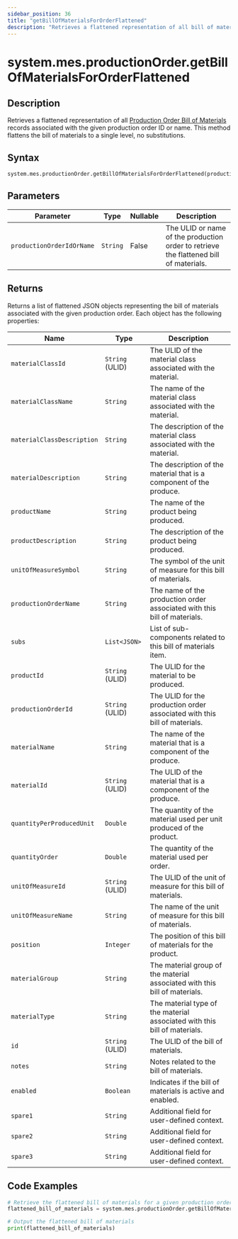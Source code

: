 ```yaml
---
sidebar_position: 36
title: "getBillOfMaterialsForOrderFlattened"
description: "Retrieves a flattened representation of all bill of materials records for a production order."
---
```


# system.mes.productionOrder.getBillOfMaterialsForOrderFlattened

## Description

Retrieves a flattened representation of all [Production Order Bill of Materials](../../data-model/production-order-model/production-order-bill-of-material) records associated with the given production order ID or name. This method flattens the bill of materials to a single level, no substitutions.

## Syntax

```python
system.mes.productionOrder.getBillOfMaterialsForOrderFlattened(productionOrderIdOrName)
```

## Parameters

| Parameter                 | Type     | Nullable | Description                                                                           |
|---------------------------|----------|----------|---------------------------------------------------------------------------------------|
| `productionOrderIdOrName` | `String` | False    | The ULID or name of the production order to retrieve the flattened bill of materials. |

## Returns

Returns a list of flattened JSON objects representing the bill of materials associated with the given production order. Each object has the following properties:

| Name                       | Type            | Description                                                                |
|----------------------------|-----------------|----------------------------------------------------------------------------|
| `materialClassId`          | `String` (ULID) | The ULID of the material class associated with the material.               |
| `materialClassName`        | `String`        | The name of the material class associated with the material.               |
| `materialClassDescription` | `String`        | The description of the material class associated with the material.        |
| `materialDescription`      | `String`        | The description of the material that is a component of the produce.        |
| `productName`              | `String`        | The name of the product being produced.                                    |
| `productDescription`       | `String`        | The description of the product being produced.                             |
| `unitOfMeasureSymbol`      | `String`        | The symbol of the unit of measure for this bill of materials.              |
| `productionOrderName`      | `String`        | The name of the production order associated with this bill of materials.   |
| `subs`                     | `List<JSON>`    | List of sub-components related to this bill of materials item.             |
| `productId`                | `String` (ULID) | The ULID for the material to be produced.                                  |
| `productionOrderId`        | `String` (ULID) | The ULID for the production order associated with this bill of materials.  |
| `materialName`             | `String`        | The name of the material that is a component of the produce.               |
| `materialId`               | `String` (ULID) | The ULID of the material that is a component of the produce.               |
| `quantityPerProducedUnit`  | `Double`        | The quantity of the material used per unit produced of the product.        |
| `quantityOrder`            | `Double`        | The quantity of the material used per order.                               |
| `unitOfMeasureId`          | `String` (ULID) | The ULID of the unit of measure for this bill of materials.                |
| `unitOfMeasureName`        | `String`        | The name of the unit of measure for this bill of materials.                |
| `position`                 | `Integer`       | The position of this bill of materials for the product.                    |
| `materialGroup`            | `String`        | The material group of the material associated with this bill of materials. |
| `materialType`             | `String`        | The material type of the material associated with this bill of materials.  |
| `id`                       | `String` (ULID) | The ULID of the bill of materials.                                         |
| `notes`                    | `String`        | Notes related to the bill of materials.                                    |
| `enabled`                  | `Boolean`       | Indicates if the bill of materials is active and enabled.                  |
| `spare1`                   | `String`        | Additional field for user-defined context.                                 |
| `spare2`                   | `String`        | Additional field for user-defined context.                                 |
| `spare3`                   | `String`        | Additional field for user-defined context.                                 |

## Code Examples

```python
# Retrieve the flattened bill of materials for a given production order
flattened_bill_of_materials = system.mes.productionOrder.getBillOfMaterialsForOrderFlattened('01JPMTA7K3-E8EHA4MD-7C304P4Z')

# Output the flattened bill of materials
print(flattened_bill_of_materials)
```
